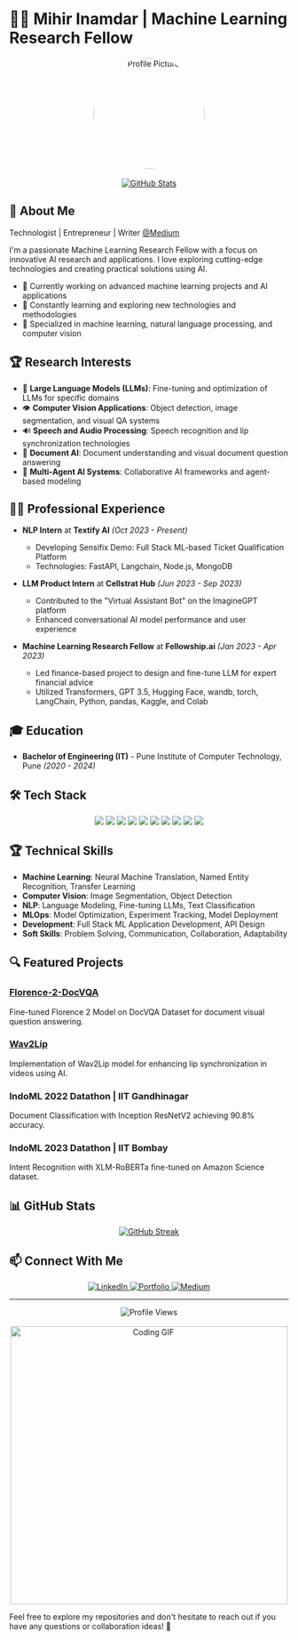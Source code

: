 # 👨‍💻 Mihir Inamdar | Machine Learning Research Fellow

<div align="center">
  <img src="https://avatars.githubusercontent.com/u/39341893?v=4" alt="Profile Picture" width="200" style="border-radius:50%;" />
  <br><br>
  <a href="https://github.com/inamdarmihir">
    <img src="https://github-readme-stats.vercel.app/api?username=inamdarmihir&show_icons=true&theme=radical" alt="GitHub Stats" />
  </a>
</div>

## 🚀 About Me

Technologist | Entrepreneur | Writer [@Medium](https://medium.com/@inamdarmihir)

I'm a passionate Machine Learning Research Fellow with a focus on innovative AI research and applications. I love exploring cutting-edge technologies and creating practical solutions using AI.

- 🔭 Currently working on advanced machine learning projects and AI applications
- 🌱 Constantly learning and exploring new technologies and methodologies
- 💬 Specialized in machine learning, natural language processing, and computer vision

## 🏆 Research Interests

- 🧠 **Large Language Models (LLMs)**: Fine-tuning and optimization of LLMs for specific domains
- 👁️ **Computer Vision Applications**: Object detection, image segmentation, and visual QA systems
- 🔊 **Speech and Audio Processing**: Speech recognition and lip synchronization technologies
- 📄 **Document AI**: Document understanding and visual document question answering
- 🤖 **Multi-Agent AI Systems**: Collaborative AI frameworks and agent-based modeling

## 👨‍💼 Professional Experience

- **NLP Intern** at **Textify AI** *(Oct 2023 - Present)*
  - Developing Sensifix Demo: Full Stack ML-based Ticket Qualification Platform
  - Technologies: FastAPI, Langchain, Node.js, MongoDB

- **LLM Product Intern** at **Cellstrat Hub** *(Jun 2023 - Sep 2023)*
  - Contributed to the "Virtual Assistant Bot" on the ImagineGPT platform
  - Enhanced conversational AI model performance and user experience

- **Machine Learning Research Fellow** at **Fellowship.ai** *(Jan 2023 - Apr 2023)*
  - Led finance-based project to design and fine-tune LLM for expert financial advice
  - Utilized Transformers, GPT 3.5, Hugging Face, wandb, torch, LangChain, Python, pandas, Kaggle, and Colab

## 🎓 Education

- **Bachelor of Engineering (IT)** - Pune Institute of Computer Technology, Pune *(2020 - 2024)*

## 🛠️ Tech Stack

<div align="center">
  <img src="https://img.shields.io/badge/Python-3776AB?style=for-the-badge&logo=python&logoColor=white" />
  <img src="https://img.shields.io/badge/TensorFlow-FF6F00?style=for-the-badge&logo=tensorflow&logoColor=white" />
  <img src="https://img.shields.io/badge/PyTorch-EE4C2C?style=for-the-badge&logo=pytorch&logoColor=white" />
  <img src="https://img.shields.io/badge/scikit_learn-F7931E?style=for-the-badge&logo=scikit-learn&logoColor=white" />
  <img src="https://img.shields.io/badge/OpenAI-412991?style=for-the-badge&logo=openai&logoColor=white" />
  <img src="https://img.shields.io/badge/Jupyter-F37626?style=for-the-badge&logo=jupyter&logoColor=white" />
  <img src="https://img.shields.io/badge/FastAPI-009688?style=for-the-badge&logo=fastapi&logoColor=white" />
  <img src="https://img.shields.io/badge/Node.js-339933?style=for-the-badge&logo=nodedotjs&logoColor=white" />
  <img src="https://img.shields.io/badge/MongoDB-47A248?style=for-the-badge&logo=mongodb&logoColor=white" />
  <img src="https://img.shields.io/badge/Langchain-03EF62?style=for-the-badge&logo=chainlink&logoColor=white" />
</div>

## 🏆 Technical Skills

- **Machine Learning**: Neural Machine Translation, Named Entity Recognition, Transfer Learning
- **Computer Vision**: Image Segmentation, Object Detection
- **NLP**: Language Modeling, Fine-tuning LLMs, Text Classification
- **MLOps**: Model Optimization, Experiment Tracking, Model Deployment
- **Development**: Full Stack ML Application Development, API Design
- **Soft Skills**: Problem Solving, Communication, Collaboration, Adaptability

## 🔍 Featured Projects

### [Florence-2-DocVQA](https://github.com/inamdarmihir/Florence-2-DocVQA)
Fine-tuned Florence 2 Model on DocVQA Dataset for document visual question answering.

### [Wav2Lip](https://github.com/inamdarmihir/wav2lip)
Implementation of Wav2Lip model for enhancing lip synchronization in videos using AI.

### IndoML 2022 Datathon | IIT Gandhinagar
Document Classification with Inception ResNetV2 achieving 90.8% accuracy.

### IndoML 2023 Datathon | IIT Bombay
Intent Recognition with XLM-RoBERTa fine-tuned on Amazon Science dataset.

## 📊 GitHub Stats

<div align="center">
  <a href="https://github.com/inamdarmihir">
    <img src="https://github-readme-streak-stats.herokuapp.com/?user=inamdarmihir&theme=dark" alt="GitHub Streak" />
  </a>
</div>

## 📫 Connect With Me

<div align="center">
  <a href="https://www.linkedin.com/in/inamdarmihir" target="_blank">
    <img src="https://img.shields.io/badge/LinkedIn-0077B5?style=for-the-badge&logo=linkedin&logoColor=white" alt="LinkedIn" />
  </a>
  <a href="https://mihirinamdar.com" target="_blank">
    <img src="https://img.shields.io/badge/Portfolio-000000?style=for-the-badge&logo=About.me&logoColor=white" alt="Portfolio" />
  </a>
  <a href="https://medium.com/@inamdarmihir" target="_blank">
    <img src="https://img.shields.io/badge/Medium-12100E?style=for-the-badge&logo=medium&logoColor=white" alt="Medium" />
  </a>
</div>

---

<div align="center">
  <img src="https://komarev.com/ghpvc/?username=inamdarmihir&color=blueviolet&style=flat-square" alt="Profile Views" />
  <br><br>
  <img src="https://media.giphy.com/media/Y1oI9q8YFwG2q/giphy.gif" alt="Coding GIF" width="500" />
</div>

Feel free to explore my repositories and don't hesitate to reach out if you have any questions or collaboration ideas! 🚀 
